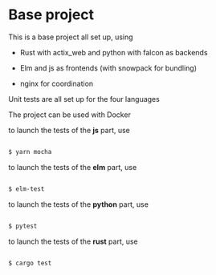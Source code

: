 # Base project

This is a base project all set up, using

* Rust with actix\_web and python with falcon as backends

* Elm and js as frontends (with snowpack for bundling)

* nginx for coordination

Unit tests are all set up for the four languages

The project can be used with Docker

to launch the tests of the **js** part, use

```bash

$ yarn mocha

```

to launch the tests of the **elm** part, use

```bash

$ elm-test

```

to launch the tests of the **python** part, use

```bash

$ pytest

```

to launch the tests of the **rust** part, use

```bash

$ cargo test

```
